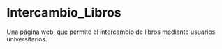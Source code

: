 # Intercambio_Libros
Una página web, que permite el intercambio de libros mediante usuarios universitarios.
